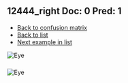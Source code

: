 ## 12444_right Doc: 0 Pred: 1
- [Back to confusion matrix](https://github.com/juliandewit/kaggle_retinopathy/blob/master/matrix.md)
- [Back to list](https://github.com/juliandewit/kaggle_retinopathy/blob/master/lists/01/list.md)
- [Next example in list](https://github.com/juliandewit/kaggle_retinopathy/blob/master/lists/01/12/12527_right.md)

![Eye](https://retinopaty.blob.core.windows.net/size1024/12444_right_0.jpeg)

### 

![Eye]()
